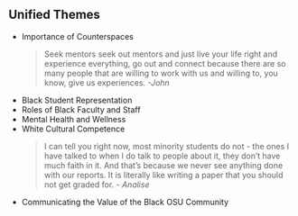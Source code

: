 ## Unified Themes

<ul>
<li>Importance of Counterspaces
<blockquote>Seek mentors seek out mentors and just live your life right and experience everything, go out and connect because there are so many people that are willing to work with us and willing to, you know, give us experiences.
    <cite>-John</cite>
</blockquote>
</li>
<li>Black Student Representation</li>
<li>Roles of Black Faculty and Staff</li>
<li>Mental Health and Wellness</li>
<li>White Cultural Competence
<blockquote>I can tell you right now, most minority students do not - the ones I have talked to when I do talk to people about it, they don’t have much faith in it. And that’s because we never see anything done with our reports. It is literally like writing a paper that you should not get graded for.
 <cite>- Analise</cite>
</blockquote>
</li>
<li>Communicating the Value of the Black OSU Community</li>
</ul>
